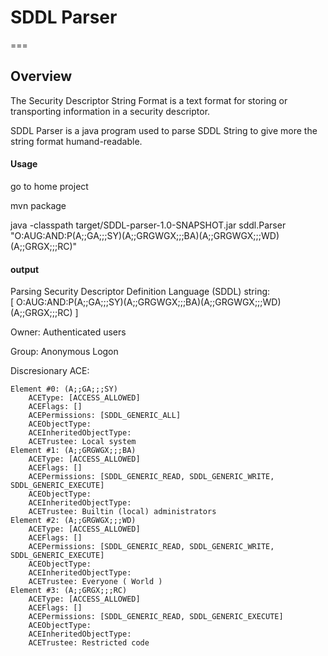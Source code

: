 # SDDL Parser
===



## Overview

The Security Descriptor String Format is a text format for storing or transporting information in a security descriptor.

SDDL Parser is a java program used to parse SDDL String to give more the string format humand-readable.

#### Usage

go to home project

mvn package

java -classpath target/SDDL-parser-1.0-SNAPSHOT.jar sddl.Parser "O:AUG:AND:P(A;;GA;;;SY)(A;;GRGWGX;;;BA)(A;;GRGWGX;;;WD)(A;;GRGX;;;RC)"

#### output

Parsing Security Descriptor Definition Language (SDDL) string: [ O:AUG:AND:P(A;;GA;;;SY)(A;;GRGWGX;;;BA)(A;;GRGWGX;;;WD)(A;;GRGX;;;RC) ] 


Owner: Authenticated users

Group: Anonymous Logon

Discresionary ACE:

    Element #0: (A;;GA;;;SY)
		ACEType: [ACCESS_ALLOWED]
		ACEFlags: []
		ACEPermissions: [SDDL_GENERIC_ALL]
		ACEObjectType: 
		ACEInheritedObjectType: 
		ACETrustee: Local system
    Element #1: (A;;GRGWGX;;;BA)
		ACEType: [ACCESS_ALLOWED]
		ACEFlags: []
		ACEPermissions: [SDDL_GENERIC_READ, SDDL_GENERIC_WRITE, SDDL_GENERIC_EXECUTE]
		ACEObjectType: 
		ACEInheritedObjectType: 
		ACETrustee: Builtin (local) administrators
    Element #2: (A;;GRGWGX;;;WD)
		ACEType: [ACCESS_ALLOWED]
		ACEFlags: []
		ACEPermissions: [SDDL_GENERIC_READ, SDDL_GENERIC_WRITE, SDDL_GENERIC_EXECUTE]
		ACEObjectType: 
		ACEInheritedObjectType: 
		ACETrustee: Everyone ( World )
    Element #3: (A;;GRGX;;;RC)
		ACEType: [ACCESS_ALLOWED]
		ACEFlags: []
		ACEPermissions: [SDDL_GENERIC_READ, SDDL_GENERIC_EXECUTE]
		ACEObjectType: 
		ACEInheritedObjectType: 
		ACETrustee: Restricted code


